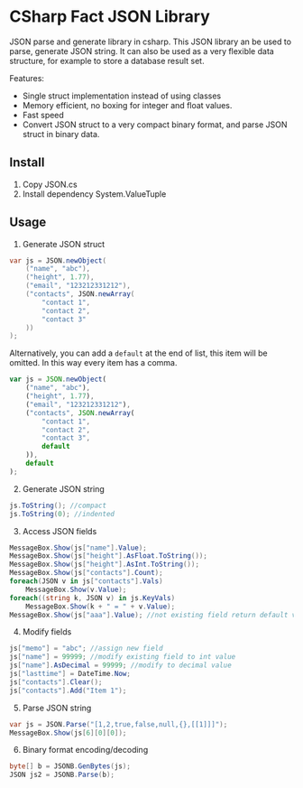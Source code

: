 # CSharp Fact JSON Library

JSON parse and generate library in csharp.
This JSON library an be used to parse, generate JSON string. It can also be used as a very flexible data structure, for example to store a database result set.

Features:
- Single struct implementation instead of using classes
- Memory efficient, no boxing for integer and float values.
- Fast speed
- Convert JSON struct to a very compact binary format, and parse JSON struct in binary data.

## Install
1. Copy JSON.cs
2. Install dependency System.ValueTuple

## Usage
1. Generate JSON struct
```cs
var js = JSON.newObject(
	("name", "abc"),
	("height", 1.77),
	("email", "123212331212"),
	("contacts", JSON.newArray(
		"contact 1",
		"contact 2",
		"contact 3"
	))
);
```

Alternatively, you can add a `default` at the end of list, this item will be omitted. In this way every item has a comma.
```js
var js = JSON.newObject(
	("name", "abc"),
	("height", 1.77),
	("email", "123212331212"),
	("contacts", JSON.newArray(
		"contact 1",
		"contact 2",
		"contact 3",
		default
	)),
	default
);
```

2. Generate JSON string
```cs
js.ToString(); //compact
js.ToString(0); //indented
```

3. Access JSON fields
```cs
MessageBox.Show(js["name"].Value);
MessageBox.Show(js["height"].AsFloat.ToString());
MessageBox.Show(js["height"].AsInt.ToString());
MessageBox.Show(js["contacts"].Count);
foreach(JSON v in js["contacts"].Vals)
	MessageBox.Show(v.Value);
foreach((string k, JSON v) in js.KeyVals)
	MessageBox.Show(k + " = " + v.Value);
MessageBox.Show(js["aaa"].Value); //not existing field return default values(empty string)
```

4. Modify fields
```cs
js["memo"] = "abc"; //assign new field
js["name"] = 99999; //modify existing field to int value
js["name"].AsDecimal = 99999; //modify to decimal value
js["lasttime"] = DateTime.Now;
js["contacts"].Clear();
js["contacts"].Add("Item 1");
```

5. Parse JSON string
```cs
var js = JSON.Parse("[1,2,true,false,null,{},[[1]]]");
MessageBox.Show(js[6][0][0]);
```

6. Binary format encoding/decoding
```cs
byte[] b = JSONB.GenBytes(js);
JSON js2 = JSONB.Parse(b);
```
